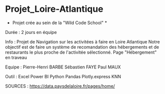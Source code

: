 ﻿# Projet_Loire-Atlantique
* Projet crée au sein de la "Wild Code School" *
  
Durée :
  2 jours en équipe
  
Info :
  Projet de Navigation sur les activitées à faire en Loire Atlantique
  Notre objectif est de faire un système de recomandation des hébergements et de restaurants le plus proche de l'activitée sélectionné.
  Page "Hébergement" en traveau

Equipe : 
  Pierre-Henri BARBE
  Sébastien FAYE
  Paul MAUX

Outil :
  Excel
  Power BI
  Python
  Pandas
  Plotly.express
  KNN

SOURCES :
  https://data.paysdelaloire.fr/pages/home/

